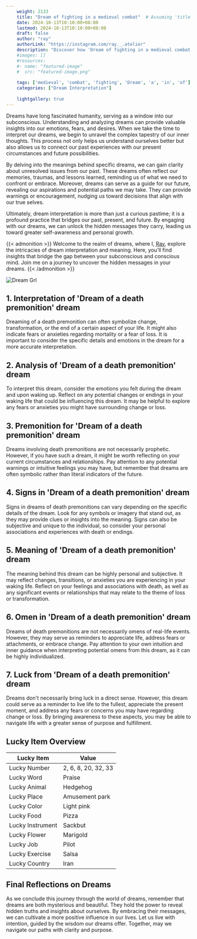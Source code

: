 ```yaml
---
    weight: 2133
    title: "Dream of fighting in a medieval combat"  # Assuming 'title' column exists
    date: 2024-10-13T10:10:00+08:00
    lastmod: 2024-10-13T10:10:00+08:00
    draft: false
    author: "ray"
    authorLink: "https://instagram.com/ray._.atelier"
    description: "Discover how 'Dream of fighting in a medieval combat' can interpret your future and uncover its significant meanings in your life."
    #images: []
    #resources:
    #- name: "featured-image"
    #  src: "featured-image.png"
    
    tags: ['medieval', 'combat', 'fighting', 'Dream', 'a', 'in', 'of']
    categories: ["Dream Interpretation"]
    
    lightgallery: true
---
```

    
Dreams have long fascinated humanity, serving as a window into our subconscious. Understanding and analyzing dreams can provide valuable insights into our emotions, fears, and desires. When we take the time to interpret our dreams, we begin to unravel the complex tapestry of our inner thoughts. This process not only helps us understand ourselves better but also allows us to connect our past experiences with our present circumstances and future possibilities.

By delving into the meanings behind specific dreams, we can gain clarity about unresolved issues from our past. These dreams often reflect our memories, traumas, and lessons learned, reminding us of what we need to confront or embrace. Moreover, dreams can serve as a guide for our future, revealing our aspirations and potential paths we may take. They can provide warnings or encouragement, nudging us toward decisions that align with our true selves.

Ultimately, dream interpretation is more than just a curious pastime; it is a profound practice that bridges our past, present, and future. By engaging with our dreams, we can unlock the hidden messages they carry, leading us toward greater self-awareness and personal growth.

{{< admonition >}}
Welcome to the realm of dreams, where I, [Ray](https://instagram.com/ray._.atelier), explore the intricacies of dream interpretation and meaning. Here, you’ll find insights that bridge the gap between your subconscious and conscious mind. Join me on a journey to uncover the hidden messages in your dreams.
{{< /admonition >}}

![Dream Grl](https://cdn.pixabay.com/photo/2017/11/02/03/35/gothic-2910057_1280.jpg "Dream Grl")

## 1. Interpretation of 'Dream of a death premonition' dream
 Dreaming of a death premonition can often symbolize change, transformation, or the end of a certain aspect of your life. It might also indicate fears or anxieties regarding mortality or a fear of loss. It is important to consider the specific details and emotions in the dream for a more accurate interpretation.

## 2. Analysis of 'Dream of a death premonition' dream
 To interpret this dream, consider the emotions you felt during the dream and upon waking up. Reflect on any potential changes or endings in your waking life that could be influencing this dream. It may be helpful to explore any fears or anxieties you might have surrounding change or loss.

## 3. Premonition for 'Dream of a death premonition' dream
 Dreams involving death premonitions are not necessarily prophetic. However, if you have such a dream, it might be worth reflecting on your current circumstances and relationships. Pay attention to any potential warnings or intuitive feelings you may have, but remember that dreams are often symbolic rather than literal indicators of the future.

## 4. Signs in 'Dream of a death premonition' dream
 Signs in dreams of death premonitions can vary depending on the specific details of the dream. Look for any symbols or imagery that stand out, as they may provide clues or insights into the meaning. Signs can also be subjective and unique to the individual, so consider your personal associations and experiences with death or endings.

## 5. Meaning of 'Dream of a death premonition' dream
 The meaning behind this dream can be highly personal and subjective. It may reflect changes, transitions, or anxieties you are experiencing in your waking life. Reflect on your feelings and associations with death, as well as any significant events or relationships that may relate to the theme of loss or transformation.

## 6. Omen in 'Dream of a death premonition' dream
 Dreams of death premonitions are not necessarily omens of real-life events. However, they may serve as reminders to appreciate life, address fears or attachments, or embrace change. Pay attention to your own intuition and inner guidance when interpreting potential omens from this dream, as it can be highly individualized.

## 7. Luck from 'Dream of a death premonition' dream
 Dreams don't necessarily bring luck in a direct sense. However, this dream could serve as a reminder to live life to the fullest, appreciate the present moment, and address any fears or concerns you may have regarding change or loss. By bringing awareness to these aspects, you may be able to navigate life with a greater sense of purpose and fulfillment.

## Lucky Item Overview
| Lucky Item          | Value              |
|---------------|--------------------|
| Lucky Number        | 2, 6, 8, 20, 32, 33  |
| Lucky Word          | Praise |
| Lucky Animal        | Hedgehog |
| Lucky Place         | Amusement park     |
| Lucky Color         | Light pink     |
| Lucky Food          | Pizza      |
| Lucky Instrument    | Sackbut |
| Lucky Flower        | Marigold    |
| Lucky Job           | Pilot       |
| Lucky Exercise      | Salsa  |
| Lucky Country       | Iran    |


##  Final Reflections on Dreams

As we conclude this journey through the world of dreams, remember that dreams are both mysterious and beautiful. They hold the power to reveal hidden truths and insights about ourselves. By embracing their messages, we can cultivate a more positive influence in our lives. Let us live with intention, guided by the wisdom our dreams offer. Together, may we navigate our paths with clarity and purpose.
